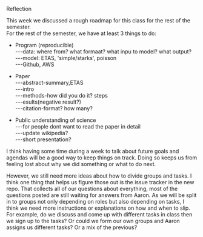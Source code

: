 Reflection  

This week we discussed a rough roadmap for this class for the rest of the semester.  
For the rest of the semester, we have at least 3 things to do:  
* Program (reproducible)  
---data: where from? what formaat? what inpu to model? what output?  
---model: ETAS, 'simple/starks', poisson  
---Github, AWS  

* Paper  
---abstract-summary,ETAS  
---intro  
---methods-how did you do it? steps  
---esults(negative result?)  
---citation-format? how many?  

* Public understanding of science  
---for people dont want to read the paper in detail  
---update wikipedia?  
---short presentation?  

I think having some time during a week to talk about future goals and agendas will be a good way to keep things on track. Doing so keeps us from feeling lost about why we did something or what to do next.  

However, we still need more ideas about how to divide groups and tasks. I think one thing that helps us figure those out is the issue tracker in the new repo. That collects all of our questions about everything, most of the questions posted are still waiting for answers from Aaron. As we will be split in to groups not only depending on roles but also depending on tasks, I think we need more instructions or explanations on how and when to slip. For example, do we discuss and come up with different tasks in class then we sign up to the tasks? Or could we form our own groups and Aaron assigns us different tasks? Or a mix of the previous?  

